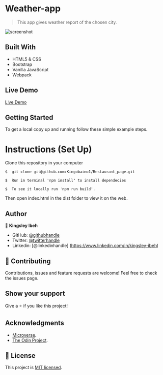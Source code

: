 # Weather-app

> This app gives weather report of the chosen city.

![screenshot]()

## Built With

- HTML5 & CSS
- Bootstrap
- Vanilla JavaScript
- Webpack

## Live Demo

[Live Demo]()

## Getting Started

To get a local copy up and running follow these simple example steps.

# Instructions (Set Up)

Clone this repository in your computer

```
$  git clone git@github.com:Kingobaino1/Restaurant_page.git
```

```
$  Run in terminal 'npm install' to install dependecies
```

```
$  To see it locally run 'npm run build'.
```

Then open index.html in the dist folder to view it on the web.

## Author

👤 **Kingsley Ibeh**

- GitHub: [@githubhandle](https://github.com/Kingobaino1)
- Twitter: [@twitterhandle](https://twitter.com/ibehkingso)
- Linkedin: [@linkedinhandle] (https://www.linkedin.com/in/kingsley-ibeh)

## 🤝 Contributing

Contributions, issues and feature requests are welcome!
Feel free to check the issues page.

## Show your support

Give a ⭐️ if you like this project!

## Acknowledgments

- [Microverse](https://www.microverse.org/).
- [The Odin Project](https://www.theodinproject.com/).

## 📝 License

This project is [MIT licensed](/LICENSE).
